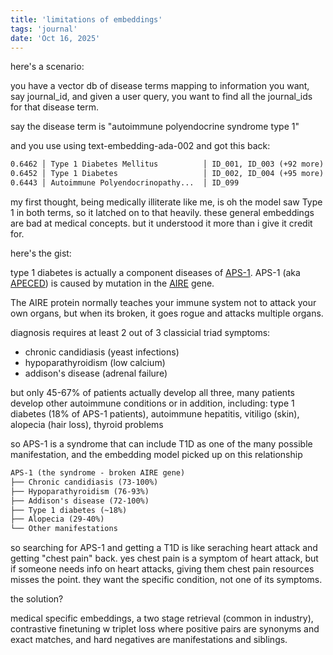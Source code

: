```yaml
---
title: 'limitations of embeddings'
tags: 'journal'
date: 'Oct 16, 2025'
---
```


here's a scenario:

you have a vector db of disease terms mapping to information you want, say journal_id, and given a user query, you want to find all the journal_ids for that disease term.

say the disease term is "autoimmune polyendocrine syndrome type 1"

and you use using text-embedding-ada-002 and got this back:

```txt
0.6462 │ Type 1 Diabetes Mellitus          │ ID_001, ID_003 (+92 more)
0.6452 │ Type 1 Diabetes                   │ ID_002, ID_004 (+95 more)  
0.6443 │ Autoimmune Polyendocrinopathy...  │ ID_099
```

my first thought, being medically illiterate like me, is oh the model saw Type 1 in both terms, so it latched on to that heavily. these general embeddings are bad at medical concepts. but it understood it more than i give it credit for.

here's the gist:

type 1 diabetes is actually a component diseases of [APS-1](https://pmc.ncbi.nlm.nih.gov/articles/PMC2859971/). APS-1 (aka [APECED](https://emedicine.medscape.com/article/124183-overview)) is caused by mutation in the [AIRE](https://en.wikipedia.org/wiki/Autoimmune_regulator) gene.

The AIRE protein normally teaches your immune system not to attack your own organs, but when its broken, it goes rogue and attacks multiple organs.

diagnosis requires at least 2 out of 3 classicial triad symptoms:

- chronic candidiasis (yeast infections)
- hypoparathyroidism (low calcium)
- addison's disease (adrenal failure)

but only 45-67% of patients actually develop all three, many patients develop other autoimmune conditions or in addition, including: type 1 diabetes (18% of APS-1 patients), autoimmune hepatitis, vitiligo (skin), alopecia (hair loss), thyroid problems

so APS-1 is a syndrome that can include T1D as one of the many possible manifestation, and the embedding model picked up on this relationship

```txt
APS-1 (the syndrome - broken AIRE gene)
├── Chronic candidiasis (73-100%)
├── Hypoparathyroidism (76-93%)
├── Addison's disease (72-100%)
├── Type 1 diabetes (~18%)
├── Alopecia (29-40%)
└── Other manifestations
```

so searching for APS-1 and getting a T1D is like seraching heart attack and getting "chest pain" back. yes chest pain is a symptom of heart attack, but if someone needs info on heart attacks, giving them chest pain resources misses the point. they want the specific condition, not one of its symptoms. 

the solution?

medical specific embeddings, a two stage retrieval (common in industry), contrastive finetuning w triplet loss where positive pairs are synonyms and exact matches, and hard negatives are manifestations and siblings.

